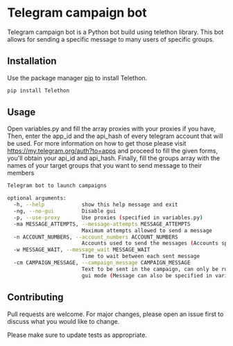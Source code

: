# Telegram campaign bot

Telegram campaign bot is a Python bot build using telethon library. 
This bot allows for sending a specific message to many users
of specific groups.

## Installation

Use the package manager [pip](https://pip.pypa.io/en/stable/) to install Telethon.

```bash
pip install Telethon
```

## Usage

Open variables.py and fill the array proxies with your proxies if you have, Then, enter the app_id and the api_hash of
every telegram account that will be used. For more information on how to get those please
visit https://my.telegram.org/auth?to=apps
and proceed to fill the given forms, you'll obtain your api_id and api_hash. Finally, fill the groups array with the
names of your target groups that you want to send message to their members

```bash
Telegram bot to launch campaigns

optional arguments:
  -h, --help            show this help message and exit
  -ng, --no-gui         Disable gui
  -p, --use-proxy       Use proxies (specified in variables.py)
  -ma MESSAGE_ATTEMPTS, --message-attempts MESSAGE_ATTEMPTS
                        Maximum attempts allowed to send a message
  -n ACCOUNT_NUMBERS, --account_numbers ACCOUNT_NUMBERS
                        Accounts used to send the messages (Accounts specified in variables.py by their api_id and api_hash)
  -w MESSAGE_WAIT, --message_wait MESSAGE_WAIT
                        Time to wait between each sent message
  -cm CAMPAIGN_MESSAGE, --campaign_message CAMPAIGN_MESSAGE
                        Text to be sent in the campaign, can only be run on no
                        gui mode (Message can also be specified in variables.py)

```

## Contributing

Pull requests are welcome. For major changes, please open an issue first to discuss what you would like to change.

Please make sure to update tests as appropriate.
 